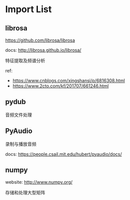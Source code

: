 # Import List

## librosa

https://github.com/librosa/librosa

docs: http://librosa.github.io/librosa/

特征提取及频谱分析

ref: 
+ https://www.cnblogs.com/xingshansi/p/6816308.html
+ https://www.2cto.com/kf/201707/661246.html

## pydub

音频文件处理

## PyAudio

录制与播放音频

docs: https://people.csail.mit.edu/hubert/pyaudio/docs/

## numpy 

website: http://www.numpy.org/

存储和处理大型矩阵
